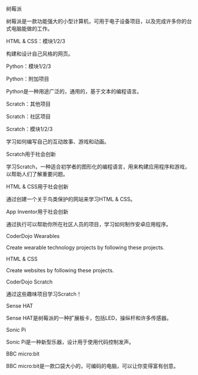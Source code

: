 树莓派

树莓派是一款功能强大的小型计算机，可用于电子设备项目，以及完成许多你的台式电脑能做的工作。

HTML & CSS：模块1/2/3

构建和设计自己风格的网页。

Python：模块1/2/3

Python：附加项目

Python是一种用途广泛的，通用的，基于文本的编程语言。

Scratch：其他项目

Scratch：社区项目

Scratch：模块1/2/3

学习如何编写自己的互动故事、游戏和动画。

Scratch用于社会创新

学习Scratch，一种适合初学者的图形化的编程语言，用来构建应用程序和游戏，以帮助人们了解重要问题。

HTML & CSS用于社会创新

通过创建一个关于鸟类保护的网站来学习HTML & CSS。

App Inventor用于社会创新

通过执行可以帮助你所在社区人员的项目，学习如何制作安卓应用程序。

CoderDojo Wearables

Create wearable technology projects by following these projects.

HTML & CSS

Create websites by following these projects.

CoderDojo Scratch

通过这些趣味项目学习Scratch！

Sense HAT

Sense HAT是树莓派的一种扩展板卡，包括LED，操纵杆和许多传感器。

Sonic Pi

Sonic Pi是一种新型乐器，设计用于使用代码控制发声。

BBC micro:bit

BBC micro:bit是一款口袋大小的，可编码的电脑，可以让你变得富有创意。